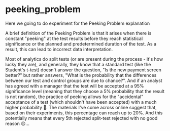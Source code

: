 # peeking_problem

Here we going to do experiment for the Peeking Problem explanation

A brief definition of the Peeking Problem is that it arises when there is 
constant "peeking" at the test results before they reach statistical 
significance or the planned and predetermined duration of the test. As a result,
this can lead to incorrect data interpretation.

Most of analytics do split tests (or are present during the process - it's how 
lucky they are), and generally, they know that a standard test (like the 
Student's t-test) doesn't answer the question, "Is the new payment screen better?" 
but rather answers, "What is the probability that the differences between our 
test and control groups are due to chance?". And if an analyst has agreed with a
manager that the test will be accepted at a 95% significance level (meaning that
they choose a 5% probability that the result is not random), the practice of 
peeking allows for the "accidental" acceptance of a test (which shouldn't have 
been accepted) with a much higher probability 🙂. The materials I've come across 
online suggest that, based on their experiments, this percentage can reach up
to 20%. And this potentially means that every 5th rejected split-test rejected 
with no good reason 😣...

